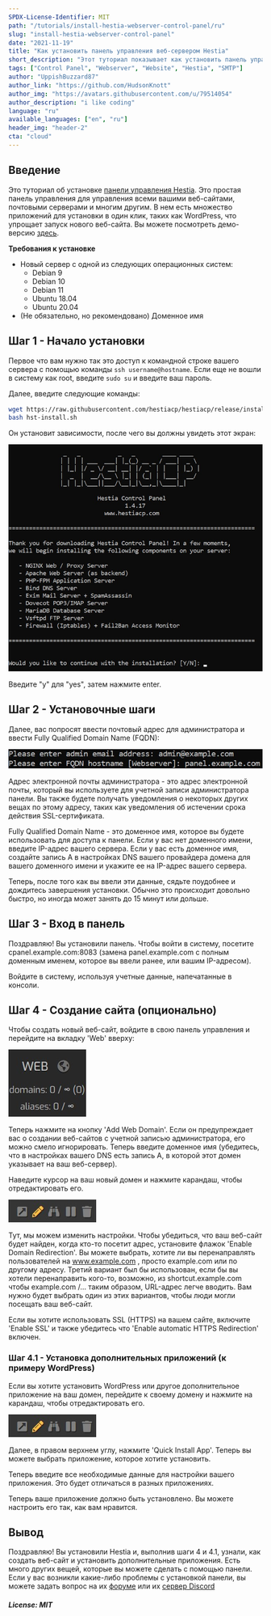 ```yaml
---
SPDX-License-Identifier: MIT
path: "/tutorials/install-hestia-webserver-control-panel/ru"
slug: "install-hestia-webserver-control-panel"
date: "2021-11-19"
title: "Как установить панель управления веб-сервером Hestia"
short_description: "Этот туториал показывает как установить панель управления веб-сервером Hestia"
tags: ["Control Panel", "Webserver", "Website", "Hestia", "SMTP"]
author: "UppishBuzzard87"
author_link: "https://github.com/HudsonKnott"
author_img: "https://avatars.githubusercontent.com/u/79514054"
author_description: "i like coding"
language: "ru"
available_languages: ["en", "ru"]
header_img: "header-2"
cta: "cloud"
---
```


## Введение

Это туториал об установке [панели управления Hestia](https://hestiacp.com). Это простая панель управления для управления всеми вашими веб-сайтами, почтовыми серверами и многим другим.
В нем есть множество приложений для установки в один клик, таких как WordPress, что упрощает запуск нового веб-сайта. Вы можете посмотреть демо-версию [здесь](https://demo.hestiacp.com:8083/).

**Требования к установке**

* Новый сервер с одной из следующих операционных систем:
  * Debian 9
  * Debian 10
  * Debian 11
  * Ubuntu 18.04
  * Ubuntu 20.04
* (Не обязательно, но рекомендовано) Доменное имя

## Шаг 1 - Начало установки

Первое что вам нужно так это доступ к командной строке вашего сервера с помощью команды `ssh username@hostname`. Если еще не вошли в систему как root, введите `sudo su` и введите ваш пароль.

Далее, введите следующие команды:

```bash
wget https://raw.githubusercontent.com/hestiacp/hestiacp/release/install/hst-install.sh
bash hst-install.sh
```

Он установит зависимости, после чего вы должны увидеть этот экран:

![HestiaCP Installer page 1](images/page1.jpg)

Введите "y" для "yes", затем нажмите enter.

## Шаг 2 - Установочные шаги

Далее, вас попросят ввести почтовый адрес для администратора и ввести Fully Qualified Domain Name (FQDN):

![HestiaCP Installer page 2](images/page2.jpg)

Адрес электронной почты администратора - это адрес электронной почты, который вы используете для учетной записи администратора панели. Вы также будете получать уведомления о некоторых других вещах по этому адресу, таких как уведомления об истечении срока действия SSL-сертификата.

Fully Qualified Domain Name - это доменное имя, которое вы будете использовать для доступа к панели. Если у вас нет доменного имени, введите IP-адрес вашего сервера. Если у вас есть доменное имя, создайте запись A в настройках DNS вашего провайдера домена для вашего доменного имени и укажите ее на IP-адрес вашего сервера.

Теперь, после того как вы ввели эти данные, сядьте поудобнее и дождитесь завершения установки. Обычно это происходит довольно быстро, но иногда может занять до 15 минут или дольше.

## Шаг 3 - Вход в панель

Поздравляю! Вы установили панель. Чтобы войти в систему, посетите cpanel.example.com:8083 (замена panel.example.com с полным доменным именем, которое вы ввели ранее, или вашим IP-адресом).

Войдите в систему, используя учетные данные, напечатанные в консоли.

## Шаг 4 - Создание сайта (опционально)

Чтобы создать новый веб-сайт, войдите в свою панель управления и перейдите на вкладку 'Web' вверху:

![Web tab in Hestia](images/web.jpg)

Теперь нажмите на кнопку 'Add Web Domain'. Если он предупреждает вас о создании веб-сайтов с учетной записью администратора, его можно смело игнорировать. Теперь введите доменное имя (убедитесь, что в настройках вашего DNS есть запись A, в которой этот домен указывает на ваш веб-сервер).

Наведите курсор на ваш новый домен и нажмите карандаш, чтобы отредактировать его.

![Pencil](images/pencil.jpg)

Тут, мы можем изменить настройки. Чтобы убедиться, что ваш веб-сайт будет найден, когда кто-то посетит адрес, установите флажок 'Enable Domain Redirection'. Вы можете выбрать, хотите ли вы перенаправлять пользователей на www.example.com , просто example.com или по другому адресу. Третий вариант был бы использован, если бы вы хотели перенаправить кого-то, возможно, из shortcut.example.com чтобы example.com /... таким образом, URL-адрес легче вводить. Вам нужно будет выбрать один из этих вариантов, чтобы люди могли посещать ваш веб-сайт.

Если вы хотите использовать SSL (HTTPS) на вашем сайте, включите 'Enable SSL' и также убедитесь что 'Enable automatic HTTPS Redirection' включен.

### Шаг 4.1 - Установка дополнительных приложений (к примеру WordPress)

Если вы хотите установить WordPress или другое дополнительное приложение на ваш домен, перейдите к своему домену и нажмите на карандаш, чтобы отредактировать его.

![Pencil](images/pencil.jpg)

Далее, в правом верхнем углу, нажмите 'Quick Install App'. Теперь вы можете выбрать приложение, которое хотите установить.

Теперь введите все необходимые данные для настройки вашего приложения. Это будет отличаться в разных приложениях.

Теперь ваше приложение должно быть установлено. Вы можете настроить его так, как вам нравится.

## Вывод

Поздравляю! Вы установили Hestia и, выполнив шаги 4 и 4.1, узнали, как создать веб-сайт и установить дополнительные приложения. Есть много других вещей, которые вы можете сделать с помощью панели. Если у вас возникли какие-либо проблемы с установкой панели, вы можете задать вопрос на их [форуме](https://forum.hestiacp.com/) или их [сервер Discord](https://discord.gg/SmVuXXK8Qs)

##### License: MIT

<!--

Contributor's Certificate of Origin

By making a contribution to this project, I certify that:

(a) The contribution was created in whole or in part by me and I have
    the right to submit it under the license indicated in the file; or

(b) The contribution is based upon previous work that, to the best of my
    knowledge, is covered under an appropriate license and I have the
    right under that license to submit that work with modifications,
    whether created in whole or in part by me, under the same license
    (unless I am permitted to submit under a different license), as
    indicated in the file; or

(c) The contribution was provided directly to me by some other person
    who certified (a), (b) or (c) and I have not modified it.

(d) I understand and agree that this project and the contribution are
    public and that a record of the contribution (including all personal
    information I submit with it, including my sign-off) is maintained
    indefinitely and may be redistributed consistent with this project
    or the license(s) involved.

Signed-off-by: UppishBuzzard87 <business@uppishbuzzard87.ga>

-->
